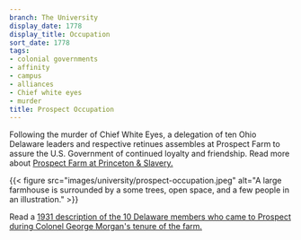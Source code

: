 ```yaml
---
branch: The University
display_date: 1778
display_title: Occupation
sort_date: 1778
tags:
- colonial governments
- affinity
- campus
- alliances
- Chief white eyes
- murder
title: Prospect Occupation
---
```


Following the murder of Chief White Eyes, a delegation of ten Ohio Delaware leaders and respective retinues assembles at Prospect Farm to assure the U.S. Government of continued loyalty and friendship. Read more about [Prospect Farm at Princeton & Slavery.](https://slavery.princeton.edu/stories/prospect-farm)

{{< figure src="images/university/prospect-occupation.jpeg" alt="A large farmhouse is surrounded by a some trees, open space, and a few people in an illustration." >}}

Read a [1931 description of the 10 Delaware members who came to Prospect during Colonel George Morgan's tenure of the farm.](https://theprince.princeton.edu/princetonperiodicals/?a=d&d=Princetonian19311121-01.2.25&srpos=11&e=-------en-20--1--txt-txIN-colonel+george+morgan------)
